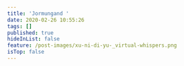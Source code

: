 ```yaml
---
title: 'Jormungand '
date: 2020-02-26 10:55:26
tags: []
published: true
hideInList: false
feature: /post-images/xu-ni-di-yu-_virtual-whispers.png
isTop: false
---
```


  
                        











